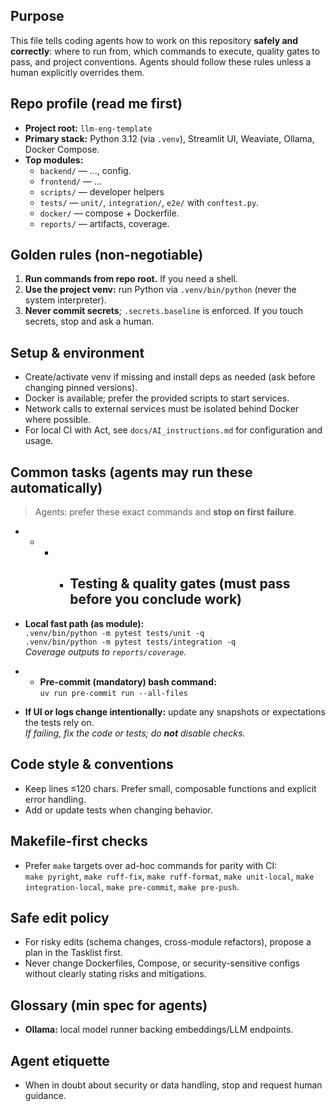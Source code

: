 ## Purpose  
This file tells coding agents how to work on this repository **safely and correctly**: where to run from, which
commands to execute, quality gates to pass, and project conventions. Agents should follow these rules unless a human
explicitly overrides them.

## Repo profile (read me first)  
- **Project root:** `llm-eng-template`  
- **Primary stack:** Python 3.12 (via `.venv`), Streamlit UI, Weaviate, Ollama, Docker Compose.  
- **Top modules:**  
  - `backend/` — ..., config.  
  - `frontend/` — ...
  - `scripts/` — developer helpers
  - `tests/` — `unit/`, `integration/`, `e2e/` with `conftest.py`.  
  - `docker/` — compose + Dockerfile.  
  - `reports/` — artifacts, coverage.

## Golden rules (non-negotiable)  
1) **Run commands from repo root.** If you need a shell.  
2) **Use the project venv:** run Python via `.venv/bin/python` (never the system interpreter).  
3) **Never commit secrets**; `.secrets.baseline` is enforced. If you touch secrets, stop and ask a human.  

## Setup & environment  
- Create/activate venv if missing and install deps as needed (ask before changing pinned versions).  
- Docker is available; prefer the provided scripts to start services.  
- Network calls to external services must be isolated behind Docker where possible.
 - For local CI with Act, see `docs/AI_instructions.md` for configuration and usage.

## Common tasks (agents may run these automatically)  
> Agents: prefer these exact commands and **stop on first failure**.

- - - - ## Testing & quality gates (must pass before you conclude work)  
- **Local fast path (as module):**  
  `.venv/bin/python -m pytest tests/unit -q`  
  `.venv/bin/python -m pytest tests/integration -q`  
  _Coverage outputs to `reports/coverage`._

- - **Pre-commit (mandatory) bash command:**  
  `uv run pre-commit run --all-files`

- **If UI or logs change intentionally:** update any snapshots or expectations the tests rely on.  
  _If failing, fix the code or tests; do **not** disable checks._

## Code style & conventions  
- Keep lines ≤120 chars. Prefer small, composable functions and explicit error handling.  
- Add or update tests when changing behavior.

## Makefile-first checks  
- Prefer `make` targets over ad-hoc commands for parity with CI:  
  `make pyright`, `make ruff-fix`, `make ruff-format`, `make unit-local`, `make integration-local`, `make pre-commit`, `make pre-push`.

## Safe edit policy  
- For risky edits (schema changes, cross-module refactors), propose a plan in the Tasklist first.  
- Never change Dockerfiles, Compose, or security-sensitive configs without clearly stating risks and mitigations.  

## Glossary (min spec for agents)  
- **Ollama:** local model runner backing embeddings/LLM endpoints.  

## Agent etiquette  
- When in doubt about security or data handling, stop and request human guidance.
